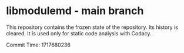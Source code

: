 # libmodulemd - main branch

This repository contains the frozen state of the repository.
Its history is cleared. It is used only for static code
analysis with Codacy.

Commit Time: 1717680236